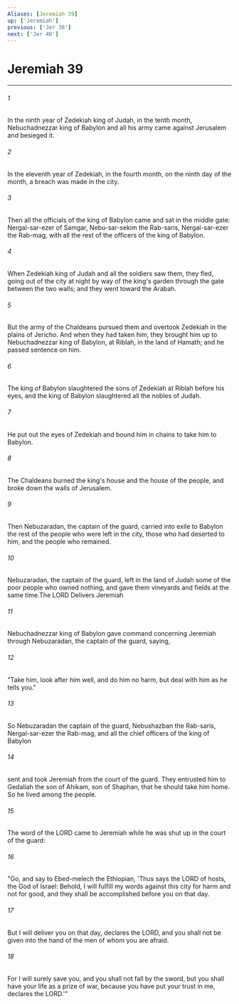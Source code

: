 ```yaml
---
Aliases: [Jeremiah 39]
up: ['Jeremiah']
previous: ['Jer 38']
next: ['Jer 40']
---
```

# Jeremiah 39
***



###### 1 
In the ninth year of Zedekiah king of Judah, in the tenth month, Nebuchadnezzar king of Babylon and all his army came against Jerusalem and besieged it. 

###### 2 
In the eleventh year of Zedekiah, in the fourth month, on the ninth day of the month, a breach was made in the city. 

###### 3 
Then all the officials of the king of Babylon came and sat in the middle gate: Nergal-sar-ezer of Samgar, Nebu-sar-sekim the Rab-saris, Nergal-sar-ezer the Rab-mag, with all the rest of the officers of the king of Babylon. 

###### 4 
When Zedekiah king of Judah and all the soldiers saw them, they fled, going out of the city at night by way of the king's garden through the gate between the two walls; and they went toward the Arabah. 

###### 5 
But the army of the Chaldeans pursued them and overtook Zedekiah in the plains of Jericho. And when they had taken him, they brought him up to Nebuchadnezzar king of Babylon, at Riblah, in the land of Hamath; and he passed sentence on him. 

###### 6 
The king of Babylon slaughtered the sons of Zedekiah at Riblah before his eyes, and the king of Babylon slaughtered all the nobles of Judah. 

###### 7 
He put out the eyes of Zedekiah and bound him in chains to take him to Babylon. 

###### 8 
The Chaldeans burned the king's house and the house of the people, and broke down the walls of Jerusalem. 

###### 9 
Then Nebuzaradan, the captain of the guard, carried into exile to Babylon the rest of the people who were left in the city, those who had deserted to him, and the people who remained. 

###### 10 
Nebuzaradan, the captain of the guard, left in the land of Judah some of the poor people who owned nothing, and gave them vineyards and fields at the same time.The LORD Delivers Jeremiah 

###### 11 
Nebuchadnezzar king of Babylon gave command concerning Jeremiah through Nebuzaradan, the captain of the guard, saying, 

###### 12 
"Take him, look after him well, and do him no harm, but deal with him as he tells you." 

###### 13 
So Nebuzaradan the captain of the guard, Nebushazban the Rab-saris, Nergal-sar-ezer the Rab-mag, and all the chief officers of the king of Babylon 

###### 14 
sent and took Jeremiah from the court of the guard. They entrusted him to Gedaliah the son of Ahikam, son of Shaphan, that he should take him home. So he lived among the people. 

###### 15 
The word of the LORD came to Jeremiah while he was shut up in the court of the guard: 

###### 16 
"Go, and say to Ebed-melech the Ethiopian, 'Thus says the LORD of hosts, the God of Israel: Behold, I will fulfill my words against this city for harm and not for good, and they shall be accomplished before you on that day. 

###### 17 
But I will deliver you on that day, declares the LORD, and you shall not be given into the hand of the men of whom you are afraid. 

###### 18 
For I will surely save you, and you shall not fall by the sword, but you shall have your life as a prize of war, because you have put your trust in me, declares the LORD.'"
